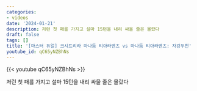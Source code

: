 ```yaml
---
categories:
- videos
date: '2024-01-21'
description: 저런 첫 패를 가지고 설마 15턴을 내리 싸울 줄은 몰랐다
draft: false
tags: []
title: '[마스터 듀얼] 크샤트리라 마나둠 티아라멘츠 vs 마나둠 티아라멘츠: 자강두천'
youtube_id: qC65yNZBhNs
---
```



{{< youtube qC65yNZBhNs >}}

저런 첫 패를 가지고 설마 15턴을 내리 싸울 줄은 몰랐다